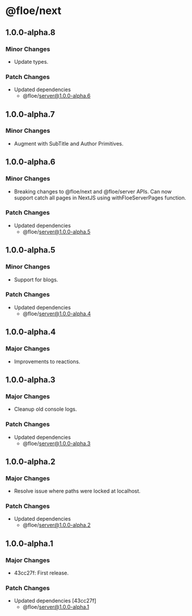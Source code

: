 # @floe/next

## 1.0.0-alpha.8

### Minor Changes

- Update types.

### Patch Changes

- Updated dependencies
  - @floe/server@1.0.0-alpha.6

## 1.0.0-alpha.7

### Minor Changes

- Augment with SubTitle and Author Primitives.

## 1.0.0-alpha.6

### Minor Changes

- Breaking changes to @floe/next and @floe/server APIs. Can now support catch all pages in NextJS using withFloeServerPages function.

### Patch Changes

- Updated dependencies
  - @floe/server@1.0.0-alpha.5

## 1.0.0-alpha.5

### Minor Changes

- Support for blogs.

### Patch Changes

- Updated dependencies
  - @floe/server@1.0.0-alpha.4

## 1.0.0-alpha.4

### Major Changes

- Improvements to reactions.

## 1.0.0-alpha.3

### Major Changes

- Cleanup old console logs.

### Patch Changes

- Updated dependencies
  - @floe/server@1.0.0-alpha.3

## 1.0.0-alpha.2

### Major Changes

- Resolve issue where paths were locked at localhost.

### Patch Changes

- Updated dependencies
  - @floe/server@1.0.0-alpha.2

## 1.0.0-alpha.1

### Major Changes

- 43cc27f: First release.

### Patch Changes

- Updated dependencies [43cc27f]
  - @floe/server@1.0.0-alpha.1
